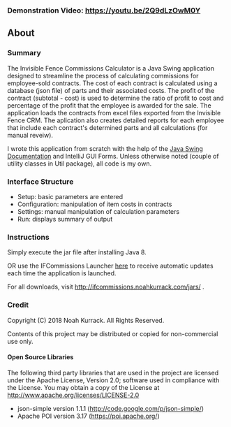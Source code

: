 ### Demonstration Video: https://youtu.be/2Q9dLzOwM0Y

## About

### Summary

The Invisible Fence Commissions Calculator is a Java Swing application designed to streamline the process of calculating commissions for employee-sold contracts. The cost of each contract is calculated using a database (json file) of parts and their associated costs. The profit of the contract (subtotal - cost) is used to determine the ratio of profit to cost and percentage of the profit that the employee is awarded for the sale. The application loads the contracts from excel files exported from the Invisible Fence CRM. The aplication also creates detailed reports for each employee that include each contract's determined parts and all calculations (for manual reveiw).

I wrote this application from scratch with the help of the [Java Swing Documentation](https://docs.oracle.com/javase/7/docs/api/javax/swing/package-summary.html) and IntelliJ GUI Forms. Unless otherwise noted (couple of utility classes in Util package), all code is my own.

### Interface Structure

- Setup: basic parameters are entered
- Configuration: manipulation of item costs in contracts
- Settings:  manual manipulation of calculation parameters
- Run: displays summary of output

### Instructions

Simply execute the jar file after installing Java 8. 

OR use the IFCommissions Launcher [here](https://github.com/NoahTK7/IFCommissionsLauncher) to receive automatic updates each time the application is launched.

For all downloads, visit http://ifcommissions.noahkurrack.com/jars/ .

### Credit

Copyright (C) 2018 Noah Kurrack. All Rights Reserved.

Contents of this project may be distributed or copied for non-commercial use only.

#### Open Source Libraries
The following third party libraries that are used in the project are licensed under the Apache License, Version 2.0; software used in compliance with the License. You may obtain a copy of the License at http://www.apache.org/licenses/LICENSE-2.0
- json-simple version 1.1.1 (http://code.google.com/p/json-simple/)
- Apache POI version 3.17 (https://poi.apache.org/)